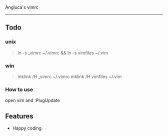 Angluca's vimrc

---

## Todo
>
### unix
> ln -s \_vimrc ~/.vimrc && ln -s vimfiles ~/.vim
### win
> mklink /H \_vimrc ~/.vimrc
> mklink /H vimfiles ~/.vim

### How to use
open vim and :PlugUpdate

## Features
- Happy coding.
